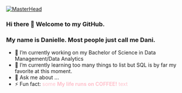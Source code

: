 [![MasterHead](https://th.bing.com/th/id/R.5d7ecdb5648ca3601e805ba570c643fd?rik=FNJzt00SFfYxCg&riu=http%3a%2f%2fsouthernexhilaration.com%2fwp-content%2fuploads%2f2019%2f02%2fStart-Here-1080x361.png&ehk=PjTvbbifSbbXWIPYLYcpD7v%2bEMvZA5RuaTyfiu2ty2k%3d&risl=&pid=ImgRaw&r=0)](https://github.com/MsDaniLani)

### Hi there 👋 Welcome to my GitHub.
### My name is Danielle. Most people just call me Dani.

- 🔭 I’m currently working on my Bachelor of Science in Data Management/Data Analytics 
- 🌱 I’m currently learning too many things to list but SQL is by far my favorite at this moment.
- 💬 Ask me about ...
- ⚡ Fun fact: <span style="color:pink">some **My life runs on COFFEE!** text</span>
